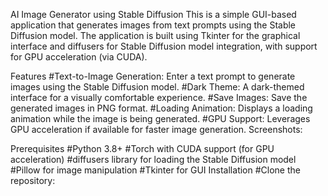 AI Image Generator using Stable Diffusion
This is a simple GUI-based application that generates images from text prompts using the Stable Diffusion model. The application is built using Tkinter for the graphical interface and diffusers for Stable Diffusion model integration, with support for GPU acceleration (via CUDA).

Features
#Text-to-Image Generation: Enter a text prompt to generate images using the Stable Diffusion model.
#Dark Theme: A dark-themed interface for a visually comfortable experience.
#Save Images: Save the generated images in PNG format.
#Loading Animation: Displays a loading animation while the image is being generated.
#GPU Support: Leverages GPU acceleration if available for faster image generation.
Screenshots:



Prerequisites
#Python 3.8+
#Torch with CUDA support (for GPU acceleration)
#diffusers library for loading the Stable Diffusion model
#Pillow for image manipulation
#Tkinter for GUI
Installation
#Clone the repository:

